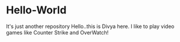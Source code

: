 # Hello-World
It's just another repository
Hello..this is Divya here.
I like to play video games like Counter Strike and OverWatch!
